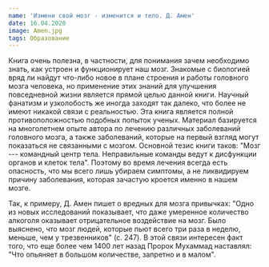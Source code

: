 ```yaml
---
name: 'Измени свой мозг - изменится и тело. Д. Амен'
date: 16.04.2020
image: Amen.jpg
tags: Образование
---
```


Книга очень полезна, в частности, для понимания зачем необходимо
знать, как устроен и функционирует наш мозг. Знакомые с биологией вряд
ли найдут что-либо новое в плане строения и работы головного мозга
человека, но применение этих знаний для улучшения повседневной жизни
является прямой целью данной книги. Научный фанатизм и узколобость же
иногда заходят так далеко, что более не имеют никакой связи с
реальностью. Эта книга является полной противоположностью подобных
попыток ученых. Материал базируется на многолетнем опыте автора по
лечению различных заболеваний головного мозга, а также заболеваний,
которые на первый взгляд могут показаться не связанными с
мозгом. Основной тезис книги таков: "Мозг --- командный центр
тела. Неправильные команды ведут к дисфункции органов и клеток
тела". Поэтому во время лечения всегда есть опасность, что мы всего
лишь убираем симптомы, а не ликвидируем причину заболевания, которая
зачастую кроется именно в нашем мозге.

Так, к примеру, Д. Амен пишет о вредных для мозга привычках: "Одно из
новых исследований показывает, что даже умеренное количество алкоголя
оказывает отрицательное воздействие на мозг. Было выяснено, что мозг
людей, которые пьют всего три раза в неделю, меньше, чем у
трезвенников" (с. 247). В этой связи интересен факт того, что еще
более чем 1400 лет назад Пророк Мухаммад наставлял: "Что опьяняет в
большом количестве, запретно и в малом".



